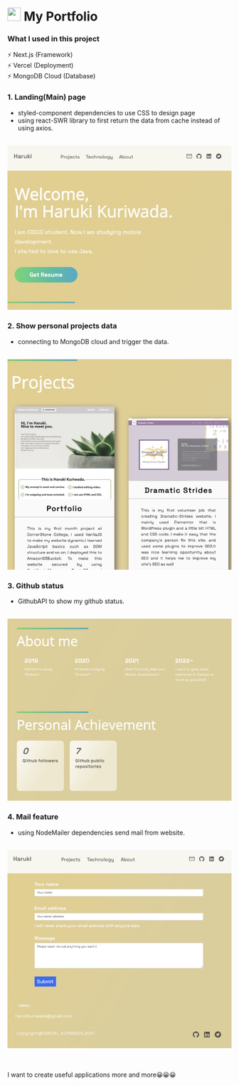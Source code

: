 # <img width="30px" height="30px" src="https://camo.githubusercontent.com/92ec9eb7eeab7db4f5919e3205918918c42e6772562afb4112a2909c1aaaa875/68747470733a2f2f6173736574732e76657263656c2e636f6d2f696d6167652f75706c6f61642f76313630373535343338352f7265706f7369746f726965732f6e6578742d6a732f6e6578742d6c6f676f2e706e67"> My Portfolio

### What I used in this project
⚡️ Next.js (Framework) <br/>
⚡️ Vercel (Deployment) <br/>
⚡️ MongoDB Cloud (Database) <br/>

### 1. Landing(Main) page
- styled-component dependencies to use CSS to design page 
- using react-SWR library to first return the data from cache instead of using axios.
<br/>
 <img src="./images/landing.jpeg">
 
### 2. Show personal projects data
- connecting to MongoDB cloud and trigger the data.
<br/>
   <img src="./images/project.jpeg">

### 3. Github status
- GithubAPI to show my github status.
<br/>
   <img src="./images/github.jpeg">
  
### 4. Mail feature
- using NodeMailer dependencies send mail from website.
<br/>
  <img src="./images/mail.jpeg">

<br/><br/>
I want to create useful applications more and more😀😀😀
